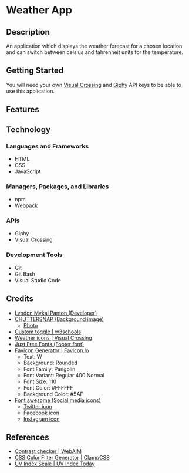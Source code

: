 # Weather App

## Description

An application which displays the weather forecast for a chosen location and can
switch between celsius and fahrenheit units for the temperature.

## Getting Started

You will need your own [Visual Crossing](https://www.visualcrossing.com/) and
[Giphy](https://developers.giphy.com/) API keys to be able to use this
application.

## Features

## Technology

### Languages and Frameworks

- HTML
- CSS
- JavaScript

### Managers, Packages, and Libraries

- npm
- Webpack

### APIs

- Giphy
- Visual Crossing

### Development Tools

- Git
- Git Bash
- Visual Studio Code

## Credits

- [Lyndon Mykal Panton (Developer)](https://github.com/lyndonpanton)
- [CHUTTERSNAP (Background image)](https://unsplash.com/@chuttersnap)
    - [Photo](https://unsplash.com/photos/blue-clouds-under-white-sky-9AqIdzEc9pY)
- [Custom toggle | w3schools](https://www.w3schools.com/howto/howto_css_switch.asp)
- [Weather icons | Visual Crossing](https://github.com/visualcrossing/WeatherIcons/tree/main/PNG/2nd%20Set%20-%20Color)
- [Just Free Fonts (Footer font)](https://justfreefonts.com/fonts/afacad-flux/)
- [Favicon Generator | Favicon.io](https://favicon.io/favicon-generator/)
    - Text: W
    - Background: Rounded
    - Font Family: Pangolin
    - Font Variant: Regular 400 Normal
    - Font Size: 110
    - Font Color: #FFFFFF
    - Background Color: #5AF
- [Font awesome (Social media icons)](https://fontawesome.com/)
    - [Twitter icon](https://fontawesome.com/icons/twitter?f=brands&s=solid)
    - [Facebook icon](https://fontawesome.com/icons/facebook?f=brands&s=solid)
    - [Instagram icon](https://fontawesome.com/icons/instagram?f=brands&s=solid)

## References

- [Contrast checker | WebAIM](https://webaim.org/resources/contrastchecker/)
- [CSS Color Filter Generator | ClampCSS](https://clampcss.com/css-filter.html)
- [UV Index Scale | UV Index Today](https://www.uvindextoday.com/uv-index-scale)
